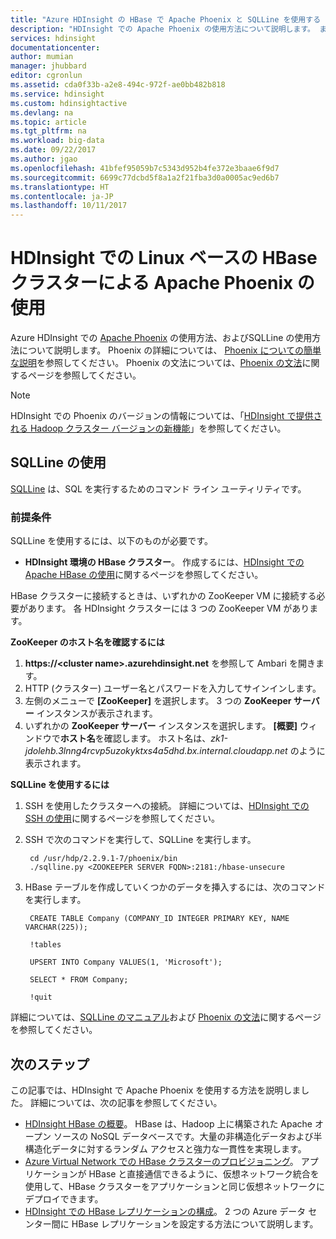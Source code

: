 ```yaml
---
title: "Azure HDInsight の HBase で Apache Phoenix と SQLLine を使用する | Microsoft Docs"
description: "HDInsight での Apache Phoenix の使用方法について説明します。 また、コンピューターに SQLLine をインストールして設定し、HDInsight の HBase クラスターに接続する方法を説明します。"
services: hdinsight
documentationcenter: 
author: mumian
manager: jhubbard
editor: cgronlun
ms.assetid: cda0f33b-a2e8-494c-972f-ae0bb482b818
ms.service: hdinsight
ms.custom: hdinsightactive
ms.devlang: na
ms.topic: article
ms.tgt_pltfrm: na
ms.workload: big-data
ms.date: 09/22/2017
ms.author: jgao
ms.openlocfilehash: 41bfef95059b7c5343d952b4fe372e3baae6f9d7
ms.sourcegitcommit: 6699c77dcbd5f8a1a2f21fba3d0a0005ac9ed6b7
ms.translationtype: HT
ms.contentlocale: ja-JP
ms.lasthandoff: 10/11/2017
---
```

# <a name="use-apache-phoenix-with-linux-based-hbase-clusters-in-hdinsight"></a>HDInsight での Linux ベースの HBase クラスターによる Apache Phoenix の使用
Azure HDInsight での [Apache Phoenix](http://phoenix.apache.org/) の使用方法、およびSQLLine の使用方法について説明します。 Phoenix の詳細については、 [Phoenix についての簡単な説明](http://phoenix.apache.org/Phoenix-in-15-minutes-or-less.html)を参照してください。 Phoenix の文法については、[Phoenix の文法](http://phoenix.apache.org/language/index.html)に関するページを参照してください。

> [!NOTE]
> HDInsight での Phoenix のバージョンの情報については、「[HDInsight で提供される Hadoop クラスター バージョンの新機能](hdinsight-component-versioning.md)」を参照してください。
>
>

## <a name="use-sqlline"></a>SQLLine の使用
[SQLLine](http://sqlline.sourceforge.net/) は、SQL を実行するためのコマンド ライン ユーティリティです。

### <a name="prerequisites"></a>前提条件
SQLLine を使用するには、以下のものが必要です。

* **HDInsight 環境の HBase クラスター**。 作成するには、[HDInsight での Apache HBase の使用](./hdinsight-hbase-tutorial-get-started.md)に関するページを参照してください。

HBase クラスターに接続するときは、いずれかの ZooKeeper VM に接続する必要があります。 各 HDInsight クラスターには 3 つの ZooKeeper VM があります。

**ZooKeeper のホスト名を確認するには**

1. **https://\<cluster name\>.azurehdinsight.net** を参照して Ambari を開きます。
2. HTTP (クラスター) ユーザー名とパスワードを入力してサインインします。
3. 左側のメニューで **[ZooKeeper]** を選択します。 3 つの **ZooKeeper サーバー** インスタンスが表示されます。
4. いずれかの **ZooKeeper サーバー** インスタンスを選択します。 **[概要]** ウィンドウで**ホスト名**を確認します。 ホスト名は、*zk1-jdolehb.3lnng4rcvp5uzokyktxs4a5dhd.bx.internal.cloudapp.net* のように表示されます。

**SQLLine を使用するには**

1. SSH を使用したクラスターへの接続。 詳細については、[HDInsight での SSH の使用](hdinsight-hadoop-linux-use-ssh-unix.md)に関するページを参照してください。

2. SSH で次のコマンドを実行して、SQLLine を実行します。

        cd /usr/hdp/2.2.9.1-7/phoenix/bin
        ./sqlline.py <ZOOKEEPER SERVER FQDN>:2181:/hbase-unsecure
3. HBase テーブルを作成していくつかのデータを挿入するには、次のコマンドを実行します。

        CREATE TABLE Company (COMPANY_ID INTEGER PRIMARY KEY, NAME VARCHAR(225));

        !tables

        UPSERT INTO Company VALUES(1, 'Microsoft');

        SELECT * FROM Company;

        !quit

詳細については、[SQLLine のマニュアル](http://sqlline.sourceforge.net/#manual)および [Phoenix の文法](http://phoenix.apache.org/language/index.html)に関するページを参照してください。

## <a name="next-steps"></a>次のステップ
この記事では、HDInsight で Apache Phoenix を使用する方法を説明しました。 詳細については、次の記事を参照してください。

* [HDInsight HBase の概要][hdinsight-hbase-overview]。
  HBase は、Hadoop 上に構築された Apache オープン ソースの NoSQL データベースです。大量の非構造化データおよび半構造化データに対するランダム アクセスと強力な一貫性を実現します。
* [Azure Virtual Network での HBase クラスターのプロビジョニング][hdinsight-hbase-provision-vnet]。
  アプリケーションが HBase と直接通信できるように、仮想ネットワーク統合を使用して、HBase クラスターをアプリケーションと同じ仮想ネットワークにデプロイできます。
* [HDInsight での HBase レプリケーションの構成](hdinsight-hbase-replication.md)。 2 つの Azure データ センター間に HBase レプリケーションを設定する方法について説明します。


[azure-portal]: https://portal.azure.com
[vnet-point-to-site-connectivity]: https://msdn.microsoft.com/library/azure/09926218-92ab-4f43-aa99-83ab4d355555#BKMK_VNETPT

[hdinsight-manage-portal]: hdinsight-administer-use-management-portal.md#connect-to-clusters-using-rdp
[hdinsight-hbase-provision-vnet]: hdinsight-hbase-provision-vnet.md
[hdinsight-hbase-overview]: hdinsight-hbase-overview.md

[hdinsight-hbase-phoenix-sqlline]: ./media/hdinsight-hbase-phoenix-squirrel/hdinsight-hbase-phoenix-sqlline.png
[img-certificate]: ./media/hdinsight-hbase-phoenix-squirrel/hdinsight-hbase-vpn-certificate.png
[img-vnet-diagram]: ./media/hdinsight-hbase-phoenix-squirrel/hdinsight-hbase-vnet-point-to-site.png
[img-squirrel-driver]: ./media/hdinsight-hbase-phoenix-squirrel/hdinsight-hbase-squirrel-driver.png
[img-squirrel-alias]: ./media/hdinsight-hbase-phoenix-squirrel/hdinsight-hbase-squirrel-alias.png
[img-squirrel]: ./media/hdinsight-hbase-phoenix-squirrel/hdinsight-hbase-squirrel.png
[img-squirrel-sql]: ./media/hdinsight-hbase-phoenix-squirrel/hdinsight-hbase-squirrel-sql.png
